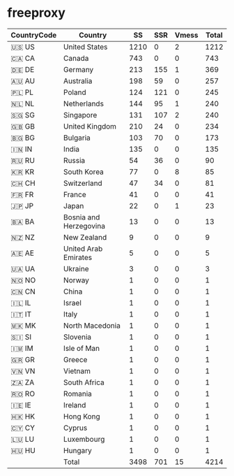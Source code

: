 # freeproxy

|CountryCode|Country|SS|SSR|Vmess|Total|
|  ----  | ----  |  ----  | ----  |  ----  | ----  |
|🇺🇸 US|United States|1210|0|2|1212|
|🇨🇦 CA|Canada|743|0|0|743|
|🇩🇪 DE|Germany|213|155|1|369|
|🇦🇺 AU|Australia|198|59|0|257|
|🇵🇱 PL|Poland|124|121|0|245|
|🇳🇱 NL|Netherlands|144|95|1|240|
|🇸🇬 SG|Singapore|131|107|2|240|
|🇬🇧 GB|United Kingdom|210|24|0|234|
|🇧🇬 BG|Bulgaria|103|70|0|173|
|🇮🇳 IN|India|135|0|0|135|
|🇷🇺 RU|Russia|54|36|0|90|
|🇰🇷 KR|South Korea|77|0|8|85|
|🇨🇭 CH|Switzerland|47|34|0|81|
|🇫🇷 FR|France|41|0|0|41|
|🇯🇵 JP|Japan|22|0|1|23|
|🇧🇦 BA|Bosnia and Herzegovina|13|0|0|13|
|🇳🇿 NZ|New Zealand|9|0|0|9|
|🇦🇪 AE|United Arab Emirates|5|0|0|5|
|🇺🇦 UA|Ukraine|3|0|0|3|
|🇳🇴 NO|Norway|1|0|0|1|
|🇨🇳 CN|China|1|0|0|1|
|🇮🇱 IL|Israel|1|0|0|1|
|🇮🇹 IT|Italy|1|0|0|1|
|🇲🇰 MK|North Macedonia|1|0|0|1|
|🇸🇮 SI|Slovenia|1|0|0|1|
|🇮🇲 IM|Isle of Man|1|0|0|1|
|🇬🇷 GR|Greece|1|0|0|1|
|🇻🇳 VN|Vietnam|1|0|0|1|
|🇿🇦 ZA|South Africa|1|0|0|1|
|🇷🇴 RO|Romania|1|0|0|1|
|🇮🇪 IE|Ireland|1|0|0|1|
|🇭🇰 HK|Hong Kong|1|0|0|1|
|🇨🇾 CY|Cyprus|1|0|0|1|
|🇱🇺 LU|Luxembourg|1|0|0|1|
|🇭🇺 HU|Hungary|1|0|0|1|
||Total|3498|701|15|4214|
